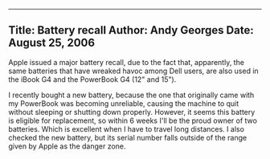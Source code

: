 -----
Title:  Battery recall
Author: Andy Georges
Date: August 25, 2006
-----







Apple issued a major battery recall, due to the fact that, apparently,
the same batteries that have wreaked havoc among Dell users, are also
used in the iBook G4 and the PowerBook G4 (12" and 15").


I recently bought a new battery, because the one that originally came
with my PowerBook was becoming unreliable, causing the machine to quit
without sleeping or shutting down properly. However, it seems this
battery is eligible for replacement, so within 6 weeks I'll be the proud
owner of two batteries. Which is excellent when I have to travel long
distances. I also checked the new battery, but its serial number falls
outside of the range given by Apple as the danger zone.




